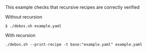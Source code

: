 This example checks that recursive recipes are correctly verified

Without recursion
```
$ ./debos.sh example.yaml
```

With recursion
```
./debos.sh --print-recipe -t base:"example.yaml" example.yaml
```

